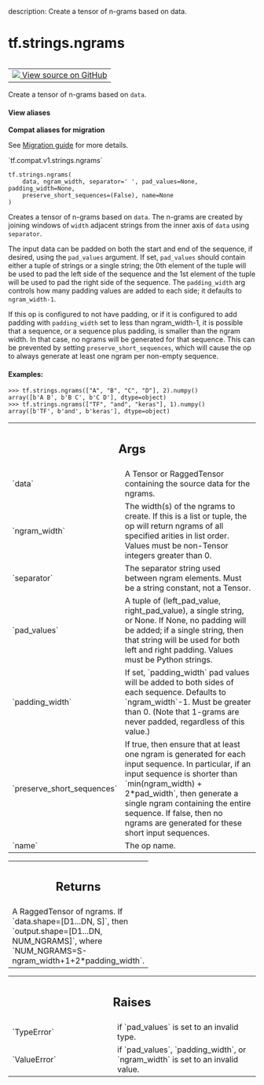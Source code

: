 description: Create a tensor of n-grams based on data.

<div itemscope itemtype="http://developers.google.com/ReferenceObject">
<meta itemprop="name" content="tf.strings.ngrams" />
<meta itemprop="path" content="Stable" />
</div>

# tf.strings.ngrams

<!-- Insert buttons and diff -->

<table class="tfo-notebook-buttons tfo-api nocontent" align="left">
<td>
  <a target="_blank" href="https://github.com/tensorflow/tensorflow/blob/r2.3/tensorflow/python/ops/ragged/ragged_string_ops.py#L671-L823">
    <img src="https://www.tensorflow.org/images/GitHub-Mark-32px.png" />
    View source on GitHub
  </a>
</td>
</table>



Create a tensor of n-grams based on `data`.

<section class="expandable">
  <h4 class="showalways">View aliases</h4>
  <p>
<b>Compat aliases for migration</b>
<p>See
<a href="https://www.tensorflow.org/guide/migrate">Migration guide</a> for
more details.</p>
<p>`tf.compat.v1.strings.ngrams`</p>
</p>
</section>

<pre class="devsite-click-to-copy prettyprint lang-py tfo-signature-link">
<code>tf.strings.ngrams(
    data, ngram_width, separator=' ', pad_values=None, padding_width=None,
    preserve_short_sequences=(False), name=None
)
</code></pre>



<!-- Placeholder for "Used in" -->

Creates a tensor of n-grams based on `data`. The n-grams are created by
joining windows of `width` adjacent strings from the inner axis of `data`
using `separator`.

The input data can be padded on both the start and end of the sequence, if
desired, using the `pad_values` argument. If set, `pad_values` should contain
either a tuple of strings or a single string; the 0th element of the tuple
will be used to pad the left side of the sequence and the 1st element of the
tuple will be used to pad the right side of the sequence. The `padding_width`
arg controls how many padding values are added to each side; it defaults to
`ngram_width-1`.

If this op is configured to not have padding, or if it is configured to add
padding with `padding_width` set to less than ngram_width-1, it is possible
that a sequence, or a sequence plus padding, is smaller than the ngram
width. In that case, no ngrams will be generated for that sequence. This can
be prevented by setting `preserve_short_sequences`, which will cause the op
to always generate at least one ngram per non-empty sequence.

#### Examples:



```
>>> tf.strings.ngrams(["A", "B", "C", "D"], 2).numpy()
array([b'A B', b'B C', b'C D'], dtype=object)
>>> tf.strings.ngrams(["TF", "and", "keras"], 1).numpy()
array([b'TF', b'and', b'keras'], dtype=object)
```

<!-- Tabular view -->
 <table class="responsive fixed orange">
<colgroup><col width="214px"><col></colgroup>
<tr><th colspan="2"><h2 class="add-link">Args</h2></th></tr>

<tr>
<td>
`data`
</td>
<td>
A Tensor or RaggedTensor containing the source data for the ngrams.
</td>
</tr><tr>
<td>
`ngram_width`
</td>
<td>
The width(s) of the ngrams to create. If this is a list or
tuple, the op will return ngrams of all specified arities in list order.
Values must be non-Tensor integers greater than 0.
</td>
</tr><tr>
<td>
`separator`
</td>
<td>
The separator string used between ngram elements. Must be a
string constant, not a Tensor.
</td>
</tr><tr>
<td>
`pad_values`
</td>
<td>
A tuple of (left_pad_value, right_pad_value), a single string,
or None. If None, no padding will be added; if a single string, then that
string will be used for both left and right padding. Values must be Python
strings.
</td>
</tr><tr>
<td>
`padding_width`
</td>
<td>
If set, `padding_width` pad values will be added to both
sides of each sequence. Defaults to `ngram_width`-1. Must be greater than
0. (Note that 1-grams are never padded, regardless of this value.)
</td>
</tr><tr>
<td>
`preserve_short_sequences`
</td>
<td>
If true, then ensure that at least one ngram is
generated for each input sequence.  In particular, if an input sequence is
shorter than `min(ngram_width) + 2*pad_width`, then generate a single
ngram containing the entire sequence.  If false, then no ngrams are
generated for these short input sequences.
</td>
</tr><tr>
<td>
`name`
</td>
<td>
The op name.
</td>
</tr>
</table>



<!-- Tabular view -->
 <table class="responsive fixed orange">
<colgroup><col width="214px"><col></colgroup>
<tr><th colspan="2"><h2 class="add-link">Returns</h2></th></tr>
<tr class="alt">
<td colspan="2">
A RaggedTensor of ngrams. If `data.shape=[D1...DN, S]`, then
`output.shape=[D1...DN, NUM_NGRAMS]`, where
`NUM_NGRAMS=S-ngram_width+1+2*padding_width`.
</td>
</tr>

</table>



<!-- Tabular view -->
 <table class="responsive fixed orange">
<colgroup><col width="214px"><col></colgroup>
<tr><th colspan="2"><h2 class="add-link">Raises</h2></th></tr>

<tr>
<td>
`TypeError`
</td>
<td>
if `pad_values` is set to an invalid type.
</td>
</tr><tr>
<td>
`ValueError`
</td>
<td>
if `pad_values`, `padding_width`, or `ngram_width` is set to an
invalid value.
</td>
</tr>
</table>

